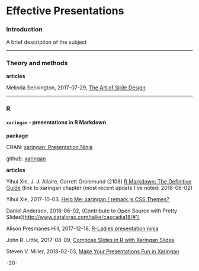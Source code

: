 # Effective Presentations

### Introduction

A brief description of the subject

---
### Theory and methods


**articles**


Melinda Seckington, 2017-07-29, [The Art of Slide Design](https://speakerdeck.com/mseckington/the-art-of-slide-design)


---
### R


#### `xaringan` - presentations in R Markdown

**package**

CRAN: [xaringan: Presentation Ninja](https://cran.r-project.org/web/packages/xaringan/index.html)

github: [xaringan](https://github.com/yihui/xaringan)

**articles**

Yihui Xie, J. J. Allaire, Garrett Grolemund (2108) [R Markdown: The Definitive Guide](https://bookdown.org/yihui/rmarkdown/xaringan.html) (link to xaringan chapter (most recent update I've noted: 2018-06-02)

Yihui Xie, 2017-10-03, [Help Me: xaringan / remark.js CSS Themes?](https://yihui.name/en/2017/10/xaringan-themes/)

Daniel Anderson, 2018-06-02, (Contribute to Open Source with Pretty Slides)[http://www.datalorax.com/talks/cascadia18/#1]

Alison Presmanes Hill, 2017-12-18, [R-Ladies presentation ninja](https://alison.rbind.io/post/r-ladies-slides/)

John R. Little, 2017-08-09, [Compose Slides in R with Xaringan Slides](https://www.johnlittle.info/post/compose-slides-in-r-with-xaringan-slides/)

Steven V. Miller, 2018-02-03, [Make Your Presentations Fun in Xaringan](http://svmiller.com/blog/2018/02/r-markdown-xaringan-theme/)

-30-
